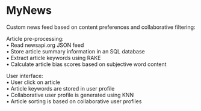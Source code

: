 # MyNews

Custom news feed based on content preferences and collaborative filtering:

Article pre-processing:  
•	Read newsapi.org JSON feed  
•	Store article summary information in an SQL database  
•	Extract article keywords using RAKE  
•	Calculate article bias scores based on subjective word content  

User interface:  
•	User click on article  
•	Article keywords are stored in user profile  
•	Collaborative user profile is generated using KNN  
•	Article sorting is based on collaborative user profiles
